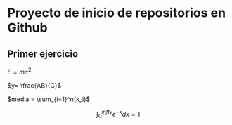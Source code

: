 # Proyecto de inicio de repositorios en Github

## Primer ejercicio

$E = mc^2$

$y= \frac{AB}{C}$

$media = \sum_{i=1}^n(x_i)$

$$\int_{0}^{infty} e^{-x} dx = 1$$
